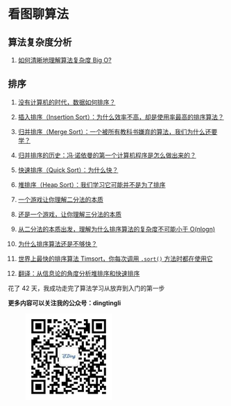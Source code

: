 # 看图聊算法

## 算法复杂度分析 

1. [如何清晰地理解算法复杂度 Big O?](./bigo.md)

## 排序

1. [没有计算机的时代，数据如何排序？](./Sort/IBMpunchcardsort.md)

2. [插入排序（Insertion Sort）：为什么效率不高，却是使用率最高的排序算法？](./Sort/insertionsort.md)

3. [归并排序（Merge Sort）：一个被所有教科书嫌弃的算法，我们为什么还要学？](./Sort/mergesort.md)

4. [归并排序的历史：冯·诺依曼的第一个计算机程序是怎么做出来的？](./Sort/mergesort%20history.md)

5. [快速排序（Quick Sort）：为什么快？](./Sort/quicksort.md)

6. [堆排序（Heap Sort）：我们学习它可能并不是为了排序](./Sort/heapsort.md)

7. [一个游戏让你理解二分法的本质](./Sort/guessgame.md)

8. [还是一个游戏，让你理解三分法的本质](./Sort/weightingproblem.md)

9. [从二分法的本质出发，理解为什么排序算法的复杂度不可能小于 O(nlogn)](./Sort/why%20nlogn%20is%20the%20best%20in%20the%20compare%20sort.md)

10. [为什么排序算法还是不够快？](./Sort/why%20sort%20algorithm%20is%20not%20quick.md)

11. [世界上最快的排序算法 Timsort，你每次调用 `.sort()` 方法时都在使用它](./Sort/timsort.md)

12. [翻译：从信息论的角度分析堆排序和快速排序](./Sort/heapsort%2C%20quicksort%2C%20and%20entropy.md)

花了 42 天，我成功走完了算法学习从放弃到入门的第一步

**更多内容可以关注我的公众号：dingtingli**

<figure>
    <img src="doc/illustrations/mpweixin.jpg" width="200" align="center">
</figure>